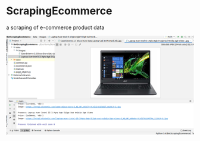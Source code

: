 # ScrapingEcommerce
a scraping of e-commerce product data

![Imagen de scraping de MercadoLibre](https://raw.githubusercontent.com/hug58/ScrapingEcommerce/master/assets/imagenV1.png)
